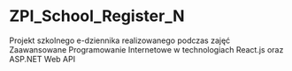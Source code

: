 # ZPI_School_Register_N
Projekt szkolnego e-dziennika realizowanego podczas zajęć Zaawansowane Programowanie Internetowe w technologiach React.js oraz ASP.NET Web API 
